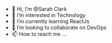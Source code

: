 - 👋 Hi, I’m @Sarah Clark
- 👀 I’m interested in Technology
- 🌱 I’m currently learning ReactJs
- 💞️ I’m looking to collaborate on DevOps
- 📫 How to reach me ...

<!---
sarahclarkbetsperts/sarahclarkbetsperts is a ✨ special ✨ repository because its `README.md` (this file) appears on your GitHub profile.
You can click the Preview link to take a look at your changes.
--->
